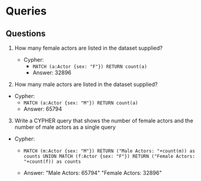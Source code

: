 # Queries

## Questions
1. How many female actors are listed in the dataset supplied?
    - Cypher:
        - `MATCH (a:Actor {sex: "F"}) RETURN count(a)`
        - Answer: 32896
        
2. How many male actors are listed in the dataset supplied?
- Cypher:
    - `MATCH (a:Actor {sex: "M"}) RETURN count(a)`
    - Answer: 65794 

3. Write a CYPHER query that shows the number of female actors and the number of male actors as a single query
- Cypher:
    - `MATCH (m:Actor {sex: "M"})
    RETURN ("Male Actors: "+count(m)) as counts
    UNION
    MATCH (f:Actor {sex: "F"})
    RETURN ("Female Actors: "+count(f)) as counts`
    
    - Answer: "Male Actors: 65794" "Female Actors: 32896"
